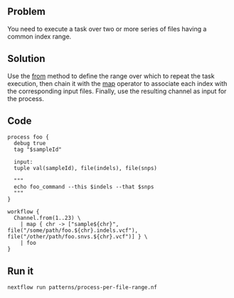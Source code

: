 ## Problem 

You need to execute a task over two or more series of files having a common index range. 

## Solution 

Use the [from](https://www.nextflow.io/docs/latest/channel.html#from) method to define the range over which to repeat the task execution, then chain it with the [map](https://www.nextflow.io/docs/latest/operator.html#map) operator to associate each index with the corresponding input files. Finally, use the resulting channel as input for the process.

## Code 

```nextflow
process foo {
  debug true
  tag "$sampleId"
  
  input: 
  tuple val(sampleId), file(indels), file(snps)
  
  """
  echo foo_command --this $indels --that $snps
  """
}

workflow {
  Channel.from(1..23) \
    | map { chr -> ["sample${chr}", file("/some/path/foo.${chr}.indels.vcf"), file("/other/path/foo.snvs.${chr}.vcf")] } \
    | foo
}
```

## Run it 

```bash
nextflow run patterns/process-per-file-range.nf
```
